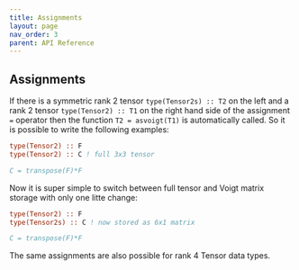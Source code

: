 ```yaml
---
title: Assignments
layout: page
nav_order: 3
parent: API Reference
---
```


## Assignments

If there is a symmetric rank 2 tensor `type(Tensor2s) :: T2` on the left and a rank 2 tensor `type(Tensor2) :: T1` on the right hand side of the assignment `=` operator then the function `T2 = asvoigt(T1)` is automatically called. So it is possible to write the following examples:

```fortran
type(Tensor2) :: F
type(Tensor2) :: C ! full 3x3 tensor

C = transpose(F)*F
```

Now it is super simple to switch between full tensor and Voigt matrix storage with only one litte change:

```fortran
type(Tensor2) :: F
type(Tensor2s) :: C ! now stored as 6x1 matrix

C = transpose(F)*F
```

The same assignments are also possible for rank 4 Tensor data types.

